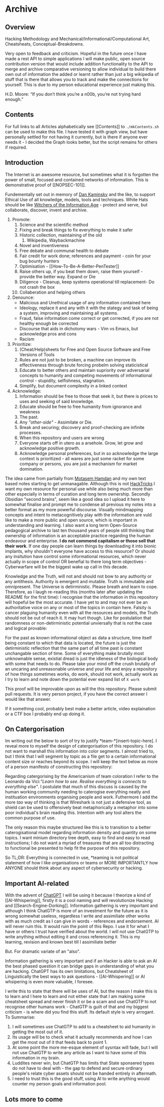 # Archive

## Overview 

Hacking Methodology and Mechanical/Informational/Computational Art, Cheatsheats, Conceptual-Breakdowns. 

Very open to feedback and criticism. Hopeful in the future once I have made a rest API to simple applications I will make public, open source contribution version that would include addition functionality to the API to merge and archive comparative versioning to allow individual to build there own out of information the added or learnt rather than just a big wikipedia of stuff that is there that allows you to track and make the connections for yourself. This is due to my person educational experience just making this.

H.D. Moore: “If you don’t think you’re a n00b, you’re not trying hard enough.”

## Contents

For full links to all Articles alphabetically see [[Contents]] to `./mkContents.sh` can be used to make this file. I have tested it with graph view, but have personally settled for not having it currently, but is there if anyone ever needs it - I decided the Graph looks better, but the script remains for others if required.

## Introduction

The Internet is an awesome resource, but sometimes what it is forgotten the power of small, focused and contained networks of information. This is demonstrative proof of [[NOPSEC-101]]. 

Fundementally set out in memory of [Dan Kaminsky](https://en.wikipedia.org/wiki/Dan_Kaminsky) and the like, to support Ethical Use of all knowledge, models, tools and techniques. White Hats should be like [Witchers of the Information Age](https://witcher.fandom.com/wiki/Witcher_Wiki) - protect and serve, but collaborate, discover, invent and archive.

1. Promote: 
	1. Science and the scientific method
	2. Fixing and break things to fix everything to make it safer
	3. Historic collection, maintaining of the old
		1. Wikipedia, Waybackmachine
	4. Novel and inventiveness 
	5. Free debate and communal health to debate
	6. Fair credit for work done; references and payment - coin for your bug bounty hunters
	7. Optimisation - [[How-To-Be-A-Better-PenTester]]
	8. Raise others up, if you beat them down, raise them yourself - provide the better way. Expand or Die
	10. Diligence - Cleanup, keep systems operational till replacement- Do not crash the box
	11. Collaberation and helping others
1. Denounce:
	- Malicious and Unethical usage of any information contained here
	- Ideology, replace it and any with it with the stategy and task of being a system, improving and maintaining all systems. 
	- Fraud, false information come correct or get corrected, if you are not healthy enough be corrected
	- Discourse that aids in dichotomy wars - Vim vs Emacs, but acknowledge pros and cons
	- Racism 
1. Prioritize:
	 1. (Cheat/Help)sheets for Free and Open Source Software and Free Versions of Tools
	 2. Rules are not just to be broken, a machine can improve its effectiveness through brute forcing probelm solving staticistical 
	 3. Educate to better others and maintain supriority over adversarial concepts to humanity and competing movements of informational control - stupidity, selfishness, stagnation.
	 4. Simplify, but document complexity in a linked context
1. Acknowledge:
	1. Information should be free to those that seek it, but there is prices to uses and seeking of said knowledge.
	2. Educate should be free to free humanity from ignorance and weakness
	3. The past.
	4. Any *"other-side"* - Assimilate or Die.
	5. Break and securing; discovery and proof-checking are infinite processes.
	6. When this repository and users are wrong 
	7. Everyone starts off in utero as a arsehole. Grow, let grow and acknowledge positive growth.
	8. Acknowledge personal preferences, but in so acknowledge the large context is prioritized - all wares are just some racket for some company or persons, you are just a mechanism for market domination.

The idea came from partially from [Motasem Hamdan](https://www.youtube.com/c/MotasemHamdaninfosec) and my own text based notes starting to get unmanagable. Although this is not [HackTricks](https://book.hacktricks.xyz/) I want my own resource for personal use while also being much more than other especially in terms of curation and long term ownership. Secondly Obsidian "second brains", seem like a good idea so I upload it here to somewhat finalise and prompt me to condense all previous my notes into a better format as my more powerful discourse. Visually mindmapping concepts and intent to metacognitively play with the information are vuld like to make a more public and open source, which is important in understanding and learning. I also want a long term Open-Source pedagogical archive to last ten thousand years of people still thinking that ownership of information is an acceptable practice regarding the human endeavour and enterprise. **I do not commend capitalism or those sell that their work**. If one day people can learn things by downloading it into bionic implants, why shouldn't everyone have access to this resource? Or should any insitution have control some informational resources, which never actually in scope of control OR benefial to there long term objectives - Cyberwarfare will be the biggest wake up call in this decade.

Knowledge and the Truth, will not and should not bow to any authority or any antithesis. Authority is emergent and mutable. Truth is immutable and omnipresent. The Universe is detirministic. Please breath and learn to cope. Therefore, as I laugh re-reading this (months later after updating the README for the first time): I recognise that the information in this repository will hopeful be the most accurate. I have yet to and may not ever be an authoritative voice on any or most of the topics in contain here. Falsity is cancer plaguing humanity even with all the resources and models, the Truth should not be out of reach it. It may hurt though. Like for postulation that randomness or non-detirministic potential unviersally that is not the case and logical provable: 

For the past as known informational object as data a structure, time itself being constant to which that data is located, the future is just the detirministic reflection that the same part of all time past is constant unchangable section of time. Some of everything make brutally most unknownable sense, existial dread is just the idleness of the biological body with some that needs to do. Please take your mind off the crush brutally of an uncaring and unreasonable universe and your life and enjoy a repository of how things sometimes works, do work, should not work, actually work as I try to learn and note down the potential ever expand list of `X work` 

This proof will be improvable upon as will the this repository. Please submit pull requests. It is very person project, if you have the correct answer I would like that answer.

If it something cool, probably best make a better article, video explaination or a CTF box I probably end up doing it.

## On Catergorisation

Im writing out the below to sort of try to justify \*team-\*\[insert-topic-here\]. I reveal more to myself the design of catergorisation of this repository. I do not want to marshall this information into color segments. I almost tried to, but I think that I will segment by topic as a file get to a certain informational content size or reaches beyond its scope. I will keep the text below as more of a person manifesto of constructing this repository:

Regarding catergorising by the Americanism of team coloration I refer to the Leonardo da Vici:*"Learn how to see. Realise everything is connects to everything else"*. I postulate that much of this discuss is caused by the human working community needing to caterogise everything neatly and instituation environments organising people and work. Futhermore I add the more *tao* way of thinking is that Wireshark is not just a defensive tool, as shield can be used to offensively beat metaphorically a metaphor into some poor individual's brain reading this. Intention with any tool alters the common purpose of use. 

The only reason this maybe structured like this is to transition to a better caterogisational model regarding information density and quantity on some topics. I want minium directory tree depth, easy to find and easy to read instructions; I do not want a myriad of treasures that are all too distracting to functional be presented to help fit the purpose of this repository.

So TL;DR: Everything is connected in use, \*teaming is not political statement of how I like organisations or teams or MORE IMPORTANTLY how ANYONE should think about any aspect of cybersecurity or hacking. 

## Important AI-related 

With the advent of [ChatGPT](https://chat.openai.com/chat) I will be using it because I theorize a kind of [[AI-Whispering]], firstly it is a cool naming and will revolutionize Hacking and [[Search-Engine-Dorking]]. Information gathering is very important and although I think ChatGTP is more of an investment for the future as it is wrong somewhat useless, regardless I write and assimiliate other works with as much credit as I can give in words - references and endorsement. AI will never ruin this. It would ruin the point of this Repo. I use it for what I have or others I trust have verified about the world. I will not use ChatGTP to write anything without editing it and cross referencing it. This is my learning, revision and known best till I assimiliate better  

But. For dramatic variate of an "also".

Information gathering is very important and if an Hacker is able to ask an AI the best phased question it can bridge gaps in understanding of what you are hacking. ChatGPT has its own limitations, but Cheatsheet of Linguistically the best ways to ask questions - [[AI-Whispering]] or AI whsipering is even more valuable, I foresee. 

I write this to state that there will be uses of AI, but the reason I make this is to learn and I here to learn and not either state that I am making some cheatsheet spread and never finish it or be a scam and use ChatGTP to not recognise other humans work - ChatGTP is guilt of that and my biggest criticism - is where did you find this stuff. Its default style is very arrogant. To Summarise:

1. I will sometimes use ChatGTP to add to a cheatsheet to aid humanity in getting the most out of it.
2. Its usage will be to check what it actually recommends and how I can get the most out of it that feeds back to point 1.
3. At some point the more me-esque element of sysntax will fade, but I will not use ChatGTP to write any article as I want to have some of this information in my brain.
4. Luddites never win, but ChatGTP has limits that State sponsered types do not have to deal with - the gap to defend and secure ordinary people's relate cyber assets should not be handed entirely in aftermath.  
5. I need to trust this is the good stuff, using AI to write anything would counter my person goals and information pool. 

## Lots more to come
